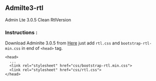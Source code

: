 ## Admilte3-rtl

Admin Lte 3.0.5 Clean RtlVersion

### Instructions : 

Download Adminlte 3.0.5 from [Here](https://github.com/ColorlibHQ/AdminLTE/releases)
just add `rtl.css` and `bootstrap-rtl-min.css` in end of `<head>` tag.
```
<head>
  ...
  <link rel="stylesheet" href="css/bootstrap-rtl.min.css">
  <link rel="stylesheet" href="css/rtl.css">
</head>
```

